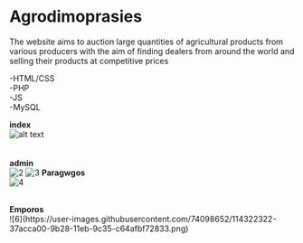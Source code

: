 # Agrodimoprasies

The website aims to auction large quantities of agricultural products from various producers with the aim of finding dealers from around the world and selling their products at competitive prices

-HTML/CSS </br>
-PHP </br>
-JS </br>
-MySQL </br>

<b>index</b>
</br>
![alt text](https://user-images.githubusercontent.com/74098652/114322155-5068b000-9b27-11eb-9ce0-9be73c79c4fe.png)
</br>
</br>
</br>
<b>admin</b>
</br>
![2](https://user-images.githubusercontent.com/74098652/114322290-fc120000-9b27-11eb-9a5e-e57304dd7108.png)
![3](https://user-images.githubusercontent.com/74098652/114326906-929deb80-9b3f-11eb-9a6a-88b08633b929.png)
 <b>Paragwgos</b>
</br>
![4](https://user-images.githubusercontent.com/74098652/114322303-0f24d000-9b28-11eb-9221-f80b233608a3.png)

</br>
<b>Emporos</b>
</br>
![6](https://user-images.githubusercontent.com/74098652/114322322-37acca00-9b28-11eb-9c35-c64afbf72833.png)
